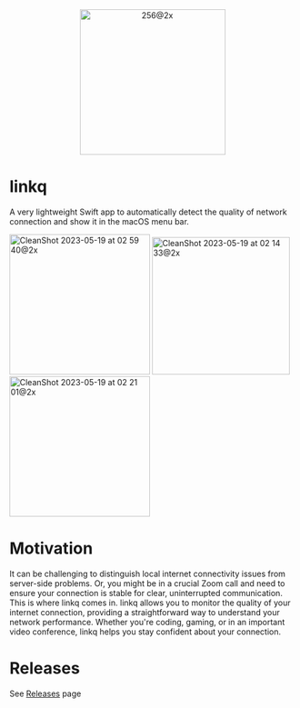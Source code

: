 <div align="center"><img width="256" alt="256@2x" src="https://github.com/Renset/linkq/assets/364877/af4968f6-27d4-4980-a1cc-1d881702ff53"></div>


# linkq
A very lightweight Swift app to automatically detect the quality of network connection and show it in the macOS menu bar.

<img width="247" alt="CleanShot 2023-05-19 at 02 59 40@2x" src="https://github.com/Renset/linkq/assets/364877/0d1cdf68-c694-40c4-b0e3-e7180c2bc36b">

<img width="242" alt="CleanShot 2023-05-19 at 02 14 33@2x" src="https://github.com/Renset/linkq/assets/364877/5b6b9cf0-30f1-49d7-b2af-b2a06f6e273c">

<img width="247" alt="CleanShot 2023-05-19 at 02 21 01@2x" src="https://github.com/Renset/linkq/assets/364877/463bcca8-9a8f-4110-9552-b73ebe41df77">


# Motivation
It can be challenging to distinguish local internet connectivity issues from server-side problems. Or, you might be in a crucial Zoom call and need to ensure your connection is stable for clear, uninterrupted communication. This is where linkq comes in. linkq allows you to monitor the quality of your internet connection, providing a straightforward way to understand your network performance. Whether you're coding, gaming, or in an important video conference, linkq helps you stay confident about your connection.

# Releases
See [Releases](https://github.com/Renset/linkq/releases) page
